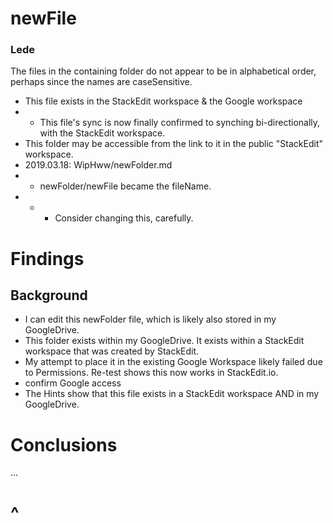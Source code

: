 # newFile

### Lede
The files in the containing folder do not appear to be in alphabetical order, perhaps since the names are caseSensitive.
* This file exists in the StackEdit workspace & the Google workspace
* * This file's sync is now finally confirmed to synching bi-directionally, with the StackEdit workspace.
* This folder may be accessible from the link to it in the public "StackEdit" workspace.
* 2019.03.18: WipHww/newFolder.md
* * newFolder/newFile became the fileName.
* * * Consider changing this, carefully.

# Findings

## Background

* I can edit this newFolder file, which is likely also stored in my GoogleDrive.
* This folder exists within my GoogleDrive.  It exists within a StackEdit workspace that was created by StackEdit.
* My attempt to place it in the existing Google Workspace likely failed due to Permissions.  Re-test shows this now works in StackEdit.io.
* confirm Google access
* The Hints show that this file exists in a StackEdit workspace AND in my GoogleDrive.

# Conclusions

...


# ^


<!--stackedit_data:
eyJoaXN0b3J5IjpbLTkxODkyNjk5OSwtMTE2ODIwNTc5MCw3ND
MzMjA0NDYsMTQ3NTkxMTM1Niw2NzAzMTY2OTgsLTEwMTg5Njc0
MjYsLTExNjYxMTgwNDAsMjU0NzYwMzgwLC01OTEzMzI5OTUsNj
UxMzQ2OTkwLDk0MzQ2MzQxNiw0MzkzMjY2MDAsLTM0MTkzMjk2
NiwtMjc2NjMyOTUsLTIwNjgxMTUxMzUsLTE1OTM2OTAwMDQsMT
U3MzQ5Mzg3Ml19
-->
